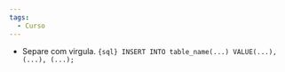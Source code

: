 ```yaml
---
tags:
  - Curso
---
```

- Separe com virgula.
`{sql} INSERT INTO table_name(...) VALUE(...), (...), (...);`
